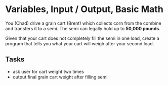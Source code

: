 # Variables, Input / Output, Basic Math

You (Chad) drive a grain cart (Brent) which collects corn from the combine and transfers it to a semi. The semi can legally hold up to __50,000 pounds__.

Given that your cart does not completely fill the semi in one load, create a program that tells you what your cart will weigh after your second load.

## Tasks

- ask user for cart weight two times
- output final grain cart weight after filling semi